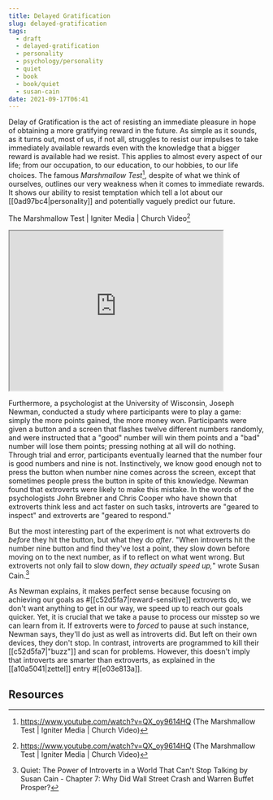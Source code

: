 ```yaml
---
title: Delayed Gratification
slug: delayed-gratification
tags:
  - draft
  - delayed-gratification
  - personality
  - psychology/personality
  - quiet
  - book
  - book/quiet
  - susan-cain
date: 2021-09-17T06:41
---
```



Delay of Gratification is the act of resisting an immediate pleasure in hope of
obtaining a more gratifying reward in the future. As simple as it sounds, as it
turns out, most of us, if not all, struggles to resist our impulses to take
immediately available rewards even with the knowledge that a bigger reward is
available had we resist. This applies to almost every aspect of our life; from
our occupation, to our education, to our hobbies, to our life choices. The
famous _Marshmallow Test_[^1], despite of what we think of ourselves, outlines
our very weakness when it comes to immediate rewards. It shows our ability to
resist temptation which tell a lot about our [[0ad97bc4|personality]] and
potentially vaguely predict our future.

The Marshmallow Test | Igniter Media | Church Video[^1]
<iframe width="420" height="315" src="https://www.youtube.com/embed/QX_oy9614HQ"></iframe>

Furthermore, a psychologist at the University of Wisconsin, Joseph Newman,
conducted a study where participants were to play a game: simply the more points
gained, the more money won. Participants were given a button and a screen that
flashes twelve different numbers randomly, and were instructed that a "good"
number will win them points and a "bad" number will lose them points; pressing
nothing at all will do nothing. Through trial and error, participants eventually
learned that the number four is good numbers and nine is not. Instinctively, we
know good enough not to press the button when number nine comes across the
screen, except that sometimes people press the button in spite of this
knowledge. Newman found that extroverts were likely to make this mistake. In the
words of the psychologists John Brebner and Chris Cooper who have shown that
extroverts think less and act faster on such tasks, introverts are "geared to
inspect" and extroverts are "geared to respond."

But the most interesting part of the experiment is not what extroverts do
_before_ they hit the button, but what they do _after_. "When introverts hit the
number nine button and find they've lost a point, they slow down before moving
on to the next number, as if to reflect on what went wrong. But extroverts not
only fail to slow down, _they actually speed up,_" wrote Susan Cain.[^2]

As Newman explains, it makes perfect sense because focusing on achieving our
goals as #[[c52d5fa7|reward-sensitive]] extroverts do, we don't want anything to
get in our way, we speed up to reach our goals quicker. Yet, it is crucial that
we take a pause to process our misstep so we can learn from it. If extroverts
were to _forced_ to pause at such instance, Newman says, they'll do just as well
as introverts did. But left on their own devices, they don't stop. In contrast,
introverts are programmed to kill their [[c52d5fa7|"buzz"]] and scan for
problems. However, this doesn't imply that introverts are smarter than
extroverts, as explained in the [[a10a5041|zettel]] entry #[[e03e813a]].


## Resources

[^1]: https://www.youtube.com/watch?v=QX_oy9614HQ (The Marshmallow Test | Igniter Media | Church Video)
[^2]: Quiet: The Power of Introverts in a World That Can't Stop Talking by Susan Cain - Chapter 7: Why Did Wall Street Crash and Warren Buffet Prosper?
